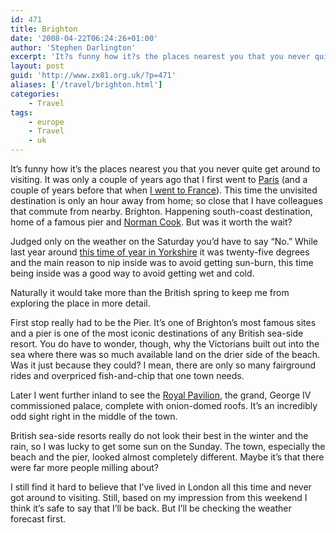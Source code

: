 ```yaml
---
id: 471
title: Brighton
date: '2008-04-22T06:24:26+01:00'
author: 'Stephen Darlington'
excerpt: 'It?s funny how it?s the places nearest you that you never quite get around to visiting. Brighton, the happening south-coast destination, home of a famous pier and Norman Cook is so close that I have colleagues that commute from nearby yet I never made it until now. But was it worth the wait?'
layout: post
guid: 'http://www.zx81.org.uk/?p=471'
aliases: ['/travel/brighton.html']
categories:
    - Travel
tags:
    - europe
    - Travel
    - uk
---
```


It’s funny how it’s the places nearest you that you never quite get around to visiting. It was only a couple of years ago that I first went to [Paris](/travel/paris-2006.html) (and a couple of years before that when [I went to France](/travel/alps-to-riviera-france-2005.html)). This time the unvisited destination is only an hour away from home; so close that I have colleagues that commute from nearby. Brighton. Happening south-coast destination, home of a famous pier and [Norman Cook](http://www.normancook.co.uk/). But was it worth the wait?

Judged only on the weather on the Saturday you’d have to say “No.” While last year around [this time of year in Yorkshire](/travel/knaresborough-and-ossett-yorkshire.html) it was twenty-five degrees and the main reason to nip inside was to avoid getting sun-burn, this time being inside was a good way to avoid getting wet and cold.

Naturally it would take more than the British spring to keep me from exploring the place in more detail.

First stop really had to be the Pier. It’s one of Brighton’s most famous sites and a pier is one of the most iconic destinations of any British sea-side resort. You do have to wonder, though, why the Victorians built out into the sea where there was so much available land on the drier side of the beach. Was it just because they could? I mean, there are only so many fairground rides and overpriced fish-and-chip that one town needs.

Later I went further inland to see the [Royal Pavilion](http://www.royalpavilion.org.uk/palace/the_palace.asp), the grand, George IV commissioned palace, complete with onion-domed roofs. It’s an incredibly odd sight right in the middle of the town.

British sea-side resorts really do not look their best in the winter and the rain, so I was lucky to get some sun on the Sunday. The town, especially the beach and the pier, looked almost completely different. Maybe it’s that there were far more people milling about?

I still find it hard to believe that I’ve lived in London all this time and never got around to visiting. Still, based on my impression from this weekend I think it’s safe to say that I’ll be back. But I’ll be checking the weather forecast first.